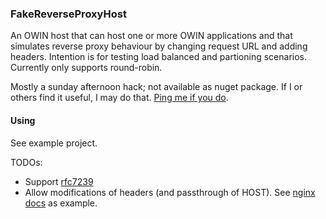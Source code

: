 ### FakeReverseProxyHost
An OWIN host that can host one or more OWIN applications and that simulates reverse proxy behaviour by changing request URL and adding headers. Intention is for testing load balanced and partioning scenarios. Currently only supports round-robin.

Mostly a sunday afternoon hack; not available as nuget package. If I or others find it useful, I may do that. [Ping me if you do](https://twitter.com/randompunter).

#### Using

See example project.


TODOs:

 - Support [rfc7239](https://tools.ietf.org/html/rfc7239)
 - Allow modifications of headers (and passthrough of HOST). See [nginx docs](http://nginx.com/resources/admin-guide/reverse-proxy/) as example.
